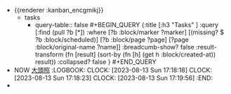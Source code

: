 - {{renderer :kanban_encgmikj}}
	- tasks
		- query-table:: false
		  #+BEGIN_QUERY
		  {:title [:h3 "Tasks" ]
		  :query [:find (pull ?b [*])
		  :where
		    [?b :block/marker ?marker]
		    [(missing? $ ?b :block/scheduled)]
		    [?b :block/page ?page]
		    [?page :block/original-name ?name]]
		  :breadcumb-show? false
		  :result-transform (fn [result]
		  (sort-by (fn [h]
		  (get h :block/created-at)) result))
		  :collapsed? false
		  }
		  #+END_QUERY
- NOW [大頭照]([https://docs.google.com/forms/d/e/1FAIpQLSe5S3heavgNdj25NV4bj2q0pTYoh1ZEVJ781-Qnc92Zf56fJA/viewform])
  :LOGBOOK:
  CLOCK: [2023-08-13 Sun 17:18:18]
  CLOCK: [2023-08-13 Sun 17:18:23]
  CLOCK: [2023-08-13 Sun 17:19:56]
  :END:
-